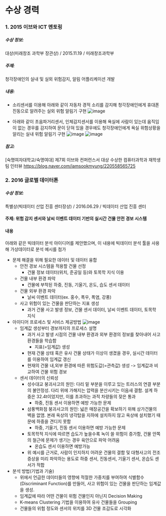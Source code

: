 # 수상 경력

### 1. 2015 이브와 ICT 멘토링

##### 수상 정보:
대상(미래창조 과학부 장관상) / 2015.11.19 / 미래창조과학부

##### 주제: 
청각장애인의 실내 및 실외 위험감지, 알림 어플리케이션 개발

##### 내용:
- 소리센서를 이용해 아래와 같이 자동차 경적 소리를 감지해 청각장애인에게 휴대폰 진동으로 알려주는 실외 위험 알림기 구현
![image](https://github.com/DSOL-KIM/portfolio/assets/79909496/72e9d449-0c05-4ead-813e-6bde1109c03d)

- 아래와 같이 초음파거리센서, 인체감지센서를 이용해 욕실에 사람이 있는데 움직임이 없는 경우를 감지하여 문이 닫혀 있을 경우에도 청각장애인에게 욕실 위험상황을 알리는 실내 위험 알림기 구현
![image](https://github.com/DSOL-KIM/portfolio/assets/79909496/01138269-ffcd-43ae-9b7e-3e0e6afd2796)
![image](https://github.com/DSOL-KIM/portfolio/assets/79909496/875a91d5-f07e-4571-b6ef-8df00c6122b7)

##### 참고: 
[숙명여자대학교/숙명여대] 제7회 이브와 컨퍼런스서 대상 수상한 컴퓨터과학과 재학생팀 인터뷰
https://blog.naver.com/iamsookmyung/220558565725

### 2. 2016 글로벌 데이터톤

##### 수상 정보:
특별상(빅데이터 산업 진흥 센터장상) / 2016.06.29 / 빅데이터 산업 진흥 센터

#### 주제: 위험 감지 센서와 날씨 이벤트 데이터 기반의 실시간 건물 안전 경보 시스템

#### 내용
아래와 같은 빅데이터 분석 아이디어를 제안했으며, 이 내용에 빅데이터 분석 툴을 사용해 가상데이터로 분석 예시를 첨가
- 문제 해결을 위해 필요한 데이터 및 데이터 융합
  - 안전 경보 시스템을 적용할 건물 선정
    - 건물 정보 데이터(위치, 준공일 등)와 토목학 지식 이용
  - 건물 내부 환경 파악
    - 건물에 부착된 하중, 진동, 기울기, 온도, 습도 센서 데이터 
  - 건물 외부 환경 파악
    - 날씨 이벤트 데이터(ex. 홍수, 폭우, 폭염, 강풍)
  - 사고 위험이 있는 건물을 판단하는 지표 생성
    - 과거 건물 사고 발생 정보, 건물 센서 데이터, 날씨 이벤트 데이터, 토목학 지식
- 아이디어 프로세스 및 서비스 제공방법
![image](https://github.com/DSOL-KIM/portfolio/assets/79909496/cead0f81-7f37-4fcc-8111-ecc4b7ccdc2b)
  - 임계값 생성부터 경보까지의 프로세스 설명
    - 과거 사고 발생 시점의 건물 내부 환경과 외부 환경의 정보를 찾아내어 사고 환경들을 학습함
      - 지표(=임계값) 생성
    - 현재 건물 상태 혹은 유사 건물 상태가 이상이 생겼을 경우, 실시간 데이터를 이용하여 임계값 갱신
    - 현재의 건물 내,외부 환경에 따른 위험도값(=관측값) 생성 -> 임계값과 비교하여 건물 위험 경보
  - 센서 데이터의 신뢰성
    - 성수대교 붕괴사고의 원인: 다리 밑 부분을 이루고 있는 트러스의 연결 부분의 불안정성. 다리 위에 가해지는 압력을 분산시키는 이음새 결함. 설계 하중은 32.4t이었지만, 이를 초과하는 과적 차량들의 잦은 통과
      - 하중, 진동 센서 이용하면 예방 가능한 문제
    - 삼풍백화점 붕괴사고의 원인: 넓은 매장공간을 확보하기 위해 상가건물의 벽을 없앰. 본래 옥상의 냉각탑을 지하에 설치하지 않고 옥상에 설치했기 때문에 하중을 견디지 못함
      - 하중, 기울기, 진동 센서 이용하면 예방 가능한 문제
    - 토목학적 지식에 따르면 습도가 높을수록 녹이 쓸 위험이 증가함, 건물 안쪽의 철근에 문제가 생기는 경우 육안으로 파악 어려움
      - 온습도 센서 이용하면 예방가능
    - 위 예시를 근거로, 사람이 인지하지 어려운 건물의 결함 및 대형사고의 전조증상을 미리 파악하는 용도로 하중 센서, 진동센서, 기울기 센서, 온습도 센서가 적합
- 분석 방법(기법과 기술)
  - 위에서 언급한 데이터들의 영향에 적절한 가중치를 부여하여 식별함수(Discriminant Function)를 만들어, 사고 위험이 있는 건물을 판단하는 임계값을 생성.
  - 임계값에 따라 어떤 건물이 위험 건물인지 아닌지 Decision Making
  - K-means Clustering 기법을 이용하여 유사 건물들을 Grouping
  - 건물들의 위험 정도와 센서의 위치를 3D 건물 조감도로 시각화
